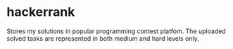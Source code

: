 # hackerrank
Stores my solutions in popular programming contest platfom. 
The uploaded solved tasks are represented in both medium and hard levels only.
